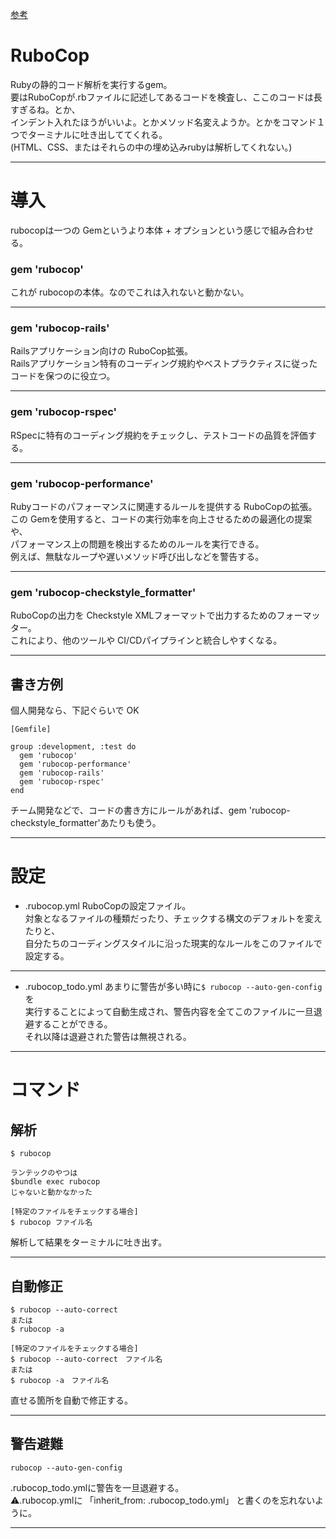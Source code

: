 [参考](https://qiita.com/tomohiii/items/1a17018b5a48b8284a8b)


# RuboCop
Rubyの静的コード解析を実行するgem。    
要はRuboCopが.rbファイルに記述してあるコードを検査し、ここのコードは長すぎるね。とか、    
インデント入れたほうがいいよ。とかメソッド名変えようか。とかをコマンド１つでターミナルに吐き出しててくれる。    
(HTML、CSS、またはそれらの中の埋め込みrubyは解析してくれない。)
***

# 導入
rubocopは一つの Gemというより本体 + オプションという感じで組み合わせる。

### gem 'rubocop'
これが rubocopの本体。なのでこれは入れないと動かない。
***

### gem 'rubocop-rails'
Railsアプリケーション向けの RuboCop拡張。  
Railsアプリケーション特有のコーディング規約やベストプラクティスに従ったコードを保つのに役立つ。
***

### gem 'rubocop-rspec'
RSpecに特有のコーディング規約をチェックし、テストコードの品質を評価する。
***

### gem 'rubocop-performance'
Rubyコードのパフォーマンスに関連するルールを提供する RuboCopの拡張。  
この Gemを使用すると、コードの実行効率を向上させるための最適化の提案や、  
パフォーマンス上の問題を検出するためのルールを実行できる。  
例えば、無駄なループや遅いメソッド呼び出しなどを警告する。
***

### gem 'rubocop-checkstyle_formatter'
RuboCopの出力を Checkstyle XMLフォーマットで出力するためのフォーマッター。  
これにより、他のツールや CI/CDパイプラインと統合しやすくなる。
***

##  書き方例
個人開発なら、下記ぐらいで OK
~~~
[Gemfile]

group :development, :test do
  gem 'rubocop'
  gem 'rubocop-performance'
  gem 'rubocop-rails'
  gem 'rubocop-rspec'
end
~~~
チーム開発などで、コードの書き方にルールがあれば、gem 'rubocop-checkstyle_formatter'あたりも使う。
***

# 設定
- .rubocop.yml
RuboCopの設定ファイル。    
対象となるファイルの種類だったり、チェックする構文のデフォルトを変えたりと、        
自分たちのコーディングスタイルに沿った現実的なルールをこのファイルで設定する。
***

- .rubocop_todo.yml
あまりに警告が多い時に`$ rubocop --auto-gen-config`を    
実行することによって自動生成され、警告内容を全てこのファイルに一旦退避することができる。    
それ以降は退避された警告は無視される。    
***

# コマンド
## 解析
~~~
$ rubocop

ランテックのやつは
$bundle exec rubocop
じゃないと動かなかった

[特定のファイルをチェックする場合]
$ rubocop ファイル名
~~~
解析して結果をターミナルに吐き出す。
***

## 自動修正
~~~
$ rubocop --auto-correct
または
$ rubocop -a

[特定のファイルをチェックする場合]
$ rubocop --auto-correct　ファイル名
または
$ rubocop -a　ファイル名
~~~
直せる箇所を自動で修正する。
***

## 警告避難
~~~
rubocop --auto-gen-config
~~~
.rubocop_todo.ymlに警告を一旦退避する。    
⚠️.rubocop.ymlに 「inherit_from: .rubocop_todo.yml」 と書くのを忘れないように。
***
